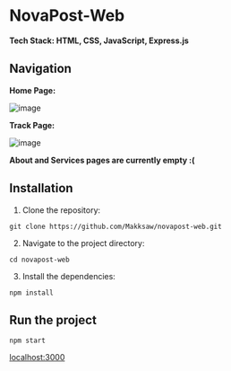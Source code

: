 # NovaPost-Web

**Tech Stack: HTML, CSS, JavaScript, Express.js**

## Navigation

**Home Page:**

![image](https://github.com/user-attachments/assets/4a063030-0431-43d7-b7f4-79c4246c5821)


**Track Page:**

![image](https://github.com/user-attachments/assets/d3c047b5-9c70-445f-a959-8b18e1549ec7)

**About and Services pages are currently empty :(**

## Installation

1. Clone the repository:

```
git clone https://github.com/Makksaw/novapost-web.git
```

2. Navigate to the project directory:

```
cd novapost-web
```

3. Install the dependencies:

```
npm install
```

## Run the project

```
npm start
```

[localhost:3000](http://localhost:3000)

